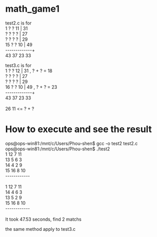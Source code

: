 # math_game1
test2.c is for </br>
   1  ?  ? 11  | 31 </br>
   ?  ?  ?  ?  | 27 </br>
   ?  ?  ?  ?  | 29 </br>
  15  ?  ? 10  | 49 </br>
  -------------+ </br>
  43 37 23 33
  
  
test3.c is for </br>
   1  ?  ? 12  | 31  , ? + ? = 18 </br>
   ?  ?  ?  ?  | 27 </br>
   ?  ?  ?  ?  | 29 </br>
  16  ?  ? 10  | 49  , ? + ? = 23 </br>
  -------------+ </br>
  43 37 23 33 </br>
  </br>
  26       11  <=  ? + ? </br>
  
# How to execute and see the result
ops@ops-win81:/mnt/c/Users/Phou-shen$ gcc -o test2 test2.c </br>
ops@ops-win81:/mnt/c/Users/Phou-shen$ ./test2 </br>
 1 12  7 11 </br>
13  5  6  3 </br>
14  4  2  9 </br>
15 16  8 10 </br>
------------ </br>
</br>
 1 12  7 11 </br>
14  4  6  3 </br>
13  5  2  9 </br>
15 16  8 10 </br>
------------ </br>
</br>
It took 47.53 seconds, find 2 matchs </br>

the same method apply to test3.c </br>
